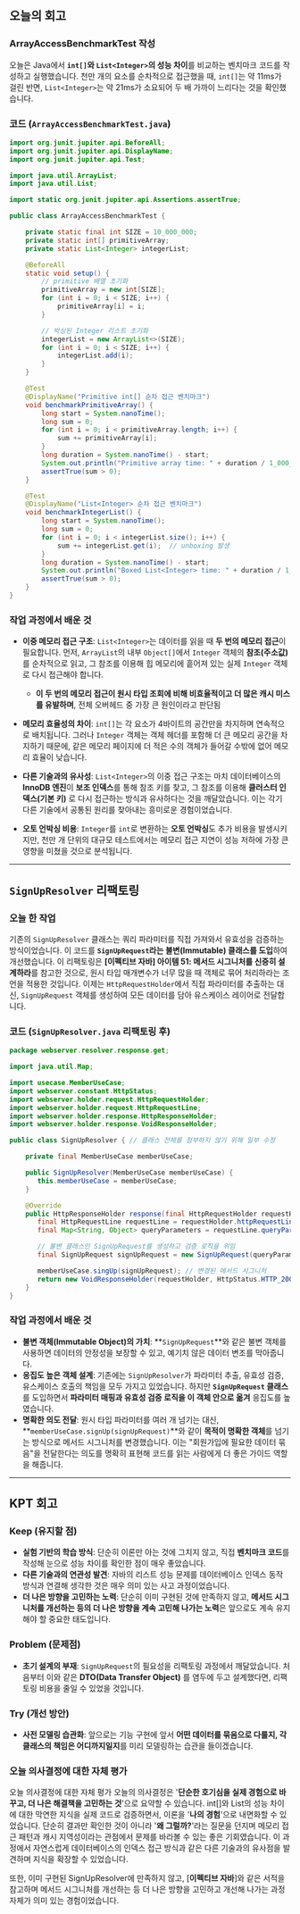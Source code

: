 ## 오늘의 회고

### ArrayAccessBenchmarkTest 작성

오늘은 Java에서 **`int[]`와 `List<Integer>`의 성능 차이**를 비교하는 벤치마크 코드를 작성하고 실행했습니다. 천만 개의 요소를 순차적으로 접근했을 때, `int[]`는 약 11ms가 걸린 반면, `List<Integer>`는 약 21ms가 소요되어 두 배 가까이 느리다는 것을 확인했습니다.

### 코드 (`ArrayAccessBenchmarkTest.java`)

```java
import org.junit.jupiter.api.BeforeAll;
import org.junit.jupiter.api.DisplayName;
import org.junit.jupiter.api.Test;

import java.util.ArrayList;
import java.util.List;

import static org.junit.jupiter.api.Assertions.assertTrue;

public class ArrayAccessBenchmarkTest {

    private static final int SIZE = 10_000_000;
    private static int[] primitiveArray;
    private static List<Integer> integerList;

    @BeforeAll
    static void setup() {
        // primitive 배열 초기화
        primitiveArray = new int[SIZE];
        for (int i = 0; i < SIZE; i++) {
            primitiveArray[i] = i;
        }

        // 박싱된 Integer 리스트 초기화
        integerList = new ArrayList<>(SIZE);
        for (int i = 0; i < SIZE; i++) {
            integerList.add(i);
        }
    }

    @Test
    @DisplayName("Primitive int[] 순차 접근 벤치마크")
    void benchmarkPrimitiveArray() {
        long start = System.nanoTime();
        long sum = 0;
        for (int i = 0; i < primitiveArray.length; i++) {
            sum += primitiveArray[i];
        }
        long duration = System.nanoTime() - start;
        System.out.println("Primitive array time: " + duration / 1_000_000 + " ms");
        assertTrue(sum > 0);
    }

    @Test
    @DisplayName("List<Integer> 순차 접근 벤치마크")
    void benchmarkIntegerList() {
        long start = System.nanoTime();
        long sum = 0;
        for (int i = 0; i < integerList.size(); i++) {
            sum += integerList.get(i);  // unboxing 발생
        }
        long duration = System.nanoTime() - start;
        System.out.println("Boxed List<Integer> time: " + duration / 1_000_000 + " ms");
        assertTrue(sum > 0);
    }
}
```

### 작업 과정에서 배운 것

* **이중 메모리 접근 구조**: `List<Integer>`는 데이터를 읽을 때 **두 번의 메모리 접근**이 필요합니다. 먼저, `ArrayList`의 내부 `Object[]`에서 `Integer` 객체의 **참조(주소값)** 를 순차적으로 읽고, 그 참조를 이용해 힙 메모리에 흩어져 있는 실제 `Integer` 객체로 다시 접근해야 합니다.
  - **이 두 번의 메모리 접근이 원시 타입 조회에 비해 비효율적이고 더 많은 캐시 미스를 유발하며**, 전체 오버헤드 중 가장 큰 원인이라고 판단됨
    
* **메모리 효율성의 차이**: `int[]`는 각 요소가 4바이트의 공간만을 차지하며 연속적으로 배치됩니다. 그러나 `Integer` 객체는 객체 헤더를 포함해 더 큰 메모리 공간을 차지하기 때문에, 같은 메모리 페이지에 더 적은 수의 객체가 들어갈 수밖에 없어 메모리 효율이 낮습니다.

* **다른 기술과의 유사성**: `List<Integer>`의 이중 접근 구조는 마치 데이터베이스의 **InnoDB 엔진**이 **보조 인덱스**를 통해 참조 키를 찾고, 그 참조를 이용해 **클러스터 인덱스(기본 키)** 로 다시 접근하는 방식과 유사하다는 것을 깨달았습니다. 이는 각기 다른 기술에서 공통된 원리를 찾아내는 흥미로운 경험이었습니다.

* **오토 언박싱 비용**: `Integer`를 `int`로 변환하는 **오토 언박싱**도 추가 비용을 발생시키지만, 천만 개 단위의 대규모 테스트에서는 메모리 접근 지연이 성능 저하에 가장 큰 영향을 미쳤을 것으로 분석됩니다.


-----

## `SignUpResolver` 리팩토링

### 오늘 한 작업

기존의 `SignUpResolver` 클래스는 쿼리 파라미터를 직접 가져와서 유효성을 검증하는 방식이었습니다. 이 코드를 **`SignUpRequest`라는 불변(Immutable) 클래스를 도입**하여 개선했습니다. 이 리팩토링은 **[이펙티브 자바] 아이템 51: 메서드 시그니처를 신중히 설계하라**를 참고한 것으로, 원시 타입 매개변수가 너무 많을 때 객체로 묶어 처리하라는 조언을 적용한 것입니다. 이제는 `HttpRequestHolder`에서 직접 파라미터를 추출하는 대신, `SignUpRequest` 객체를 생성하여 모든 데이터를 담아 유스케이스 레이어로 전달합니다.

### 코드 (`SignUpResolver.java` 리팩토링 후)

```java
package webserver.resolver.response.get;

import java.util.Map;

import usecase.MemberUseCase;
import webserver.constant.HttpStatus;
import webserver.holder.request.HttpRequestHolder;
import webserver.holder.request.HttpRequestLine;
import webserver.holder.response.HttpResponseHolder;
import webserver.holder.response.VoidResponseHolder;

public class SignUpResolver { // 클래스 전체를 첨부하지 않기 위해 일부 수정

    private final MemberUseCase memberUseCase;

    public SignUpResolver(MemberUseCase memberUseCase) {
       this.memberUseCase = memberUseCase;
    }

    @Override
    public HttpResponseHolder response(final HttpRequestHolder requestHolder) {
       final HttpRequestLine requestLine = requestHolder.httpRequestLine();
       final Map<String, Object> queryParameters = requestLine.queryParameters();

       // 불변 클래스인 SignUpRequest를 생성하고 검증 로직을 위임
       final SignUpRequest signUpRequest = new SignUpRequest(queryParameters);

       memberUseCase.singUp(signUpRequest); // 변경된 메서드 시그니처
       return new VoidResponseHolder(requestHolder, HttpStatus.HTTP_200);
    }
}
```

### 작업 과정에서 배운 것

  * **불변 객체(Immutable Object)의 가치**: **`SignUpRequest`**와 같은 불변 객체를 사용하면 데이터의 안정성을 보장할 수 있고, 예기치 않은 데이터 변조를 막아줍니다.
  * **응집도 높은 객체 설계**: 기존에는 `SignUpResolver`가 파라미터 추출, 유효성 검증, 유스케이스 호출의 책임을 모두 가지고 있었습니다. 하지만 **`SignUpRequest` 클래스**를 도입하면서 **파라미터 매핑과 유효성 검증 로직을 이 객체 안으로 옮겨** 응집도를 높였습니다.
  * **명확한 의도 전달**: 원시 타입 파라미터를 여러 개 넘기는 대신, **`memberUseCase.signUp(signUpRequest)`**와 같이 **목적이 명확한 객체**를 넘기는 방식으로 메서드 시그니처를 변경했습니다. 이는 "회원가입에 필요한 데이터 묶음"을 전달한다는 의도를 명확히 표현해 코드를 읽는 사람에게 더 좋은 가이드 역할을 해줍니다.

-----

## KPT 회고

### Keep (유지할 점)
  * **실험 기반의 학습 방식**: 단순히 이론만 아는 것에 그치지 않고, 직접 **벤치마크 코드**를 작성해 눈으로 성능 차이를 확인한 점이 매우 좋았습니다.
  * **다른 기술과의 연관성 발견**: 자바의 리스트 성능 문제를 데이터베이스 인덱스 동작 방식과 연결해 생각한 것은 매우 의미 있는 사고 과정이었습니다.
  * **더 나은 방향을 고민하는 노력**: 단순히 이미 구현된 것에 만족하지 않고, **메서드 시그니처를 개선하는 등의 더 나은 방향을 계속 고민해 나가는 노력**은 앞으로도 계속 유지해야 할 중요한 태도입니다.

### Problem (문제점)
  * **초기 설계의 부재**: `SignUpRequest`의 필요성을 리팩토링 과정에서 깨달았습니다. 처음부터 이와 같은 **DTO(Data Transfer Object)** 를 염두에 두고 설계했다면, 리팩토링 비용을 줄일 수 있었을 것입니다.
### Try (개선 방안)
  * **사전 모델링 습관화**: 앞으로는 기능 구현에 앞서 **어떤 데이터를 묶음으로 다룰지, 각 클래스의 책임은 어디까지일지**를 미리 모델링하는 습관을 들이겠습니다.

### 오늘 의사결정에 대한 자체 평가

오늘 의사결정에 대한 자체 평가
오늘의 의사결정은 '**단순한 호기심을 실제 경험으로 바꾸고, 더 나은 해결책을 고민하는 것**'으로 요약할 수 있습니다.
int[]와 List의 성능 차이에 대한 막연한 지식을 실제 코드로 검증하면서, 이론을 '**나의 경험**'으로 내면화할 수 있었습니다. 단순히 결과만 확인한 것이 아니라 '**왜 그럴까?**'라는 질문을 던지며 메모리 접근 패턴과 캐시 지역성이라는 관점에서 문제를 바라볼 수 있는 좋은 기회였습니다. 이 과정에서 자연스럽게 데이터베이스의 인덱스 접근 방식과 같은 다른 기술과의 유사점을 발견하며 지식을 확장할 수 있었습니다.

또한, 이미 구현된 SignUpResolver에 만족하지 않고, [**이펙티브 자바**]와 같은 서적을 참고하며 메서드 시그니처를 개선하는 등 더 나은 방향을 고민하고 개선해 나가는 과정 자체가 의미 있는 경험이었습니다.
